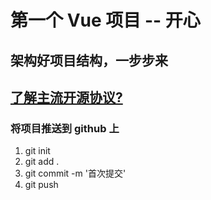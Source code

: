 # 第一个 Vue 项目 -- 开心

## 架构好项目结构，一步步来

## [了解主流开源协议?](https://www.zhihu.com/question/19568896)

### 将项目推送到 github 上
1. git init
2. git add .
3. git commit -m '首次提交'
4. git push
